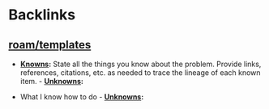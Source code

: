 
# Backlinks
## [roam/templates](<roam/templates.md>)
- **[Knowns](<Knowns.md>):** State all the things you know about the problem. Provide links, references, citations, etc. as needed to trace the lineage of each known item.
        - **[Unknowns](<Unknowns.md>):**

- What I know how to do
            - **[Unknowns](<Unknowns.md>):**


